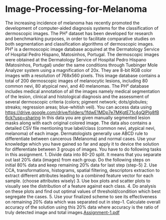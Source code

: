 # Image-Processing-for-Melanoma
The increasing incidence of melanoma has recently promoted the development of computer-aided diagnosis systems for the classification of dermoscopic images. The PH² dataset has been developed for research and benchmarking purposes, in order to facilitate comparative studies on both segmentation and classification algorithms of dermoscopic images. PH² is a dermoscopic image database acquired at the Dermatology Service of Hospital Pedro Hispano, Matosinhos, Portugal. The dermoscopic images were obtained at the Dermatology Service of Hospital Pedro Hispano (Matosinhos, Portugal) under the same conditions through Tuebinger Mole Analyzer system using a magnification of 20x. They are 8-bit RGB color images with a resolution of 768x560 pixels. This image database contains a total of 200 dermoscopic images of melanocytic lesions, including 80 common nevi, 80 atypical nevi, and 40 melanomas. The PH² database includes medical annotation of all the images namely medical segmentation of the lesion, clinical and histological diagnosis and the assessment of several dermoscopic criteria (colors; pigment network; dots/globules; streaks; regression areas; blue-whitish veil). You can access data using https://drive.google.com/drive/folders/1fdwE1MDp7e7MKgtE71c4gQlPlg8fB6ck?usp=sharing In this data you are given manually segmented lesion masks along with each original colored image. The data also contains a detailed CSV file mentioning true label/class (common nevi, atypical nevi, melanoma) of each image.
Dermatologists generally use ABCD rule to differentiate between cancerous (Melanoma) and normal cases. Use your knowledge which you have gained so far and apply it to device the solution for differentiate between 3 groups of images.
You have to do following tasks in this assignment.
1.
Divide data into 80-20 split. It means that you separate out last 20% data (images) from each group. Do the following steps on initial 80% data and keep remaining 20% data for last step (step-5)
2.
Use CCA, transformations, histograms, spatial filtering, descriptors extraction to extract different attributes leading to a combined feature vector for each sample. (choose attributes wisely)
3.
Use box plots and scatter plots to visually see the distribution of a feature against each class.
4.
Do analysis on these plots and find out optimal values of threshold/condition which best segregate the cases.
5.
Use your finalized scheme to see its effectiveness on remaining 20% data which was separated out in step-1. Calculate overall accuracy of the solution using this 20% data where accuracy is the ratio of truly detected image and total images.[Assignment-1.pdf](https://github.com/user-attachments/files/18307961/Assignment-1.pdf)
